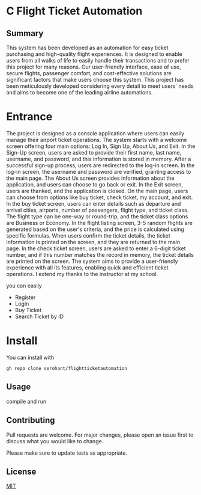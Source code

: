 # C Flight Ticket Automation

## Summary
This system has been developed as an automation for easy ticket purchasing and high-quality flight experiences. It is designed to enable users from all walks of life to easily handle their transactions and to prefer this project for many reasons. Our user-friendly interface, ease of use, secure flights, passenger comfort, and cost-effective solutions are significant factors that make users choose this system. This project has been meticulously developed considering every detail to meet users' needs and aims to become one of the leading airline automations.

# Entrance
The project is designed as a console application where users can easily manage their airport ticket operations. The system starts with a welcome screen offering four main options: Log In, Sign Up, About Us, and Exit. In the Sign-Up screen, users are asked to provide their first name, last name, username, and password, and this information is stored in memory. After a successful sign-up process, users are redirected to the log-in screen. In the log-in screen, the username and password are verified, granting access to the main page. The About Us screen provides information about the application, and users can choose to go back or exit. In the Exit screen, users are thanked, and the application is closed. On the main page, users can choose from options like buy ticket, check ticket, my account, and exit. In the buy ticket screen, users can enter details such as departure and arrival cities, airports, number of passengers, flight type, and ticket class. The flight type can be one-way or round-trip, and the ticket class options are Business or Economy. In the flight listing screen, 3-5 random flights are generated based on the user's criteria, and the price is calculated using specific formulas. When users confirm the ticket details, the ticket information is printed on the screen, and they are returned to the main page. In the check ticket screen, users are asked to enter a 6-digit ticket number, and if this number matches the record in memory, the ticket details are printed on the screen. The system aims to provide a user-friendly experience with all its features, enabling quick and efficient ticket operations. I extend my thanks to the instructor at my school.

you can easily
- Register
- Login
- Buy Ticket
- Search Ticket by ID

# Install

You can install with

    gh repo clone serohant/flightticketautomation

## Usage
compile and run

## Contributing

Pull requests are welcome. For major changes, please open an issue first
to discuss what you would like to change.

Please make sure to update tests as appropriate.

## License

[MIT](https://choosealicense.com/licenses/mit/)
